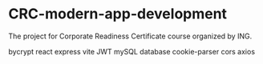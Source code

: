 # CRC-modern-app-development
 The project for Corporate Readiness Certificate course organized by ING.

 
 bycrypt
 react
 express
 vite
 JWT 
 mySQL database
 cookie-parser
 cors
 axios
 

